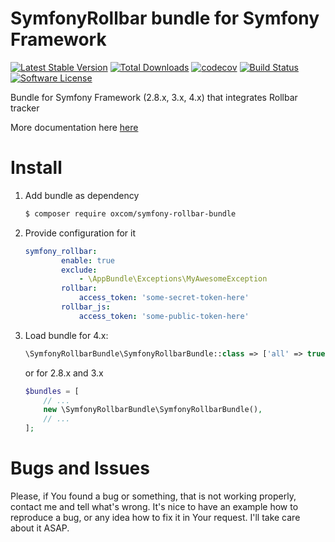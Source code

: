 # SymfonyRollbar bundle for Symfony Framework
[![Latest Stable Version](https://poser.pugx.org/oxcom/symfony-rollbar-bundle/v/stable)](https://packagist.org/packages/oxcom/symfony-rollbar-bundle)
[![Total Downloads](https://poser.pugx.org/oxcom/symfony-rollbar-bundle/downloads)](https://packagist.org/packages/oxcom/symfony-rollbar-bundle)
[![codecov](https://codecov.io/gh/OxCom/symfony-rollbar-bundle/branch/master/graph/badge.svg)](https://codecov.io/gh/OxCom/symfony-rollbar-bundle)
[![Build Status](https://travis-ci.org/OxCom/symfony-rollbar-bundle.svg?branch=master)](https://travis-ci.org/OxCom/symfony-rollbar-bundle)
[![Software License](https://img.shields.io/badge/license-MIT-brightgreen.svg?style=flat-square)](LICENSE)

Bundle for Symfony Framework (2.8.x, 3.x, 4.x) that integrates Rollbar tracker

More documentation here [here](https://github.com/OxCom/symfony-rollbar-bundle/tree/master/Resources/doc)

# Install
1. Add bundle as dependency
    ```bash
    $ composer require oxcom/symfony-rollbar-bundle
    ```
2. Provide configuration for it
    ```yaml
    symfony_rollbar:
            enable: true
            exclude:
                - \AppBundle\Exceptions\MyAwesomeException
            rollbar:
                access_token: 'some-secret-token-here'
            rollbar_js:
                access_token: 'some-public-token-here'
    ```
3. Load bundle for 4.x:
    ```php
   \SymfonyRollbarBundle\SymfonyRollbarBundle::class => ['all' => true]
   ```
   or for 2.8.x and 3.x
   ```php
   $bundles = [
       // ...
       new \SymfonyRollbarBundle\SymfonyRollbarBundle(),
       // ...
   ];
   ```

# Bugs and Issues
Please, if You found a bug or something, that is not working properly, contact me and tell what's wrong. 
It's nice to have an example how to reproduce a bug, or any idea how to fix it in Your request. I'll take care about it ASAP.
